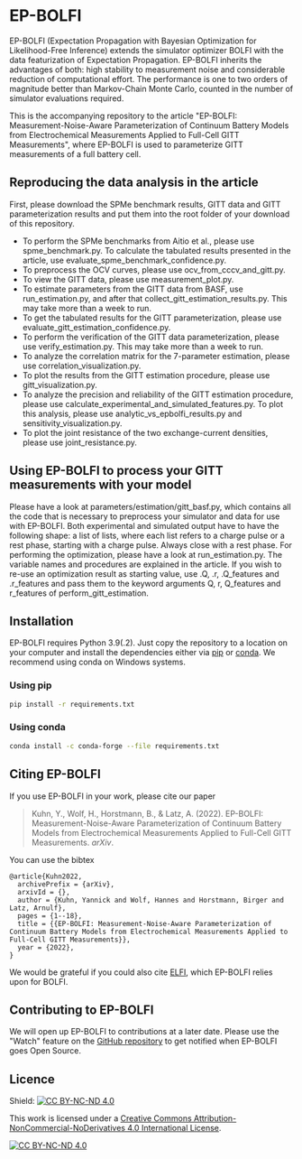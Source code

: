 # EP-BOLFI

EP-BOLFI (Expectation Propagation with Bayesian Optimization for Likelihood-Free Inference) extends the simulator optimizer BOLFI with the data featurization of Expectation Propagation. EP-BOLFI inherits the advantages of both: high stability to measurement noise and considerable reduction of computational effort. The performance is one to two orders of magnitude better than Markov-Chain Monte Carlo, counted in the number of simulator evaluations required.

This is the accompanying repository to the article "EP-BOLFI: Measurement-Noise-Aware Parameterization of Continuum Battery Models from Electrochemical Measurements Applied to Full-Cell GITT Measurements", where EP-BOLFI is used to parameterize GITT measurements of a full battery cell.

## Reproducing the data analysis in the article

First, please download the SPMe benchmark results, GITT data and GITT parameterization results and put them into the root folder of your download of this repository.
 - To perform the SPMe benchmarks from Aitio et al., please use spme_benchmark.py. To calculate the tabulated results presented in the article, use evaluate_spme_benchmark_confidence.py.
 - To preprocess the OCV curves, please use ocv_from_cccv_and_gitt.py.
 - To view the GITT data, please use measurement_plot.py.
 - To estimate parameters from the GITT data from BASF, use run_estimation.py, and after that collect_gitt_estimation_results.py. This may take more than a week to run.
 - To get the tabulated results for the GITT parameterization, please use evaluate_gitt_estimation_confidence.py.
 - To perform the verification of the GITT data parameterization, please use verify_estimation.py. This may take more than a week to run.
 - To analyze the correlation matrix for the 7-parameter estimation, please use correlation_visualization.py.
 - To plot the results from the GITT estimation procedure, please use gitt_visualization.py.
 - To analyze the precision and reliability of the GITT estimation procedure, please use calculate_experimental_and_simulated_features.py. To plot this analysis, please use analytic_vs_epbolfi_results.py and sensitivity_visualization.py.
 - To plot the joint resistance of the two exchange-current densities, please use joint_resistance.py.

## Using EP-BOLFI to process your GITT measurements with your model

Please have a look at parameters/estimation/gitt_basf.py, which contains all the code that is necessary to preprocess your simulator and data for use with EP-BOLFI. Both experimental and simulated output have to have the following shape: a list of lists, where each list refers to a charge pulse or a rest phase, starting with a charge pulse. Always close with a rest phase. For performing the optimization, please have a look at run_estimation.py. The variable names and procedures are explained in the article. If you wish to re-use an optimization result as starting value, use .Q, .r, .Q_features and .r_features and pass them to the keyword arguments Q, r, Q_features and r_features of perform_gitt_estimation.

## Installation

EP-BOLFI requires Python 3.9(.2). Just copy the repository to a location on your computer and install the dependencies either via [pip](https://pypi.org/project/pip/) or [conda](https://anaconda.org/). We recommend using conda on Windows systems.

### Using pip

```bash
pip install -r requirements.txt
```

### Using conda

```bash
conda install -c conda-forge --file requirements.txt
```

## Citing EP-BOLFI

If you use EP-BOLFI in your work, please cite our paper

> Kuhn, Y., Wolf, H., Horstmann, B., & Latz, A. (2022). EP-BOLFI: Measurement-Noise-Aware Parameterization of Continuum Battery Models from Electrochemical Measurements Applied to Full-Cell GITT Measurements. _arXiv_.

You can use the bibtex

```
@article{Kuhn2022,
  archivePrefix = {arXiv},
  arxivId = {},
  author = {Kuhn, Yannick and Wolf, Hannes and Horstmann, Birger and Latz, Arnulf},
  pages = {1--18},
  title = {{EP-BOLFI: Measurement-Noise-Aware Parameterization of Continuum Battery Models from Electrochemical Measurements Applied to Full-Cell GITT Measurements}},
  year = {2022},
}
```

We would be grateful if you could also cite [ELFI](https://github.com/elfi-dev/elfi), which EP-BOLFI relies upon for BOLFI.

## Contributing to EP-BOLFI

We will open up EP-BOLFI to contributions at a later date. Please use the "Watch" feature on the [GitHub repository](https://github.com/YannickNoelStephanKuhn/EP-BOLFI) to get notified when EP-BOLFI goes Open Source.

## Licence

Shield: [![CC BY-NC-ND 4.0][cc-by-nc-nd-shield]][cc-by-nc-nd]

This work is licensed under a
[Creative Commons Attribution-NonCommercial-NoDerivatives 4.0 International License][cc-by-nc-nd].

[![CC BY-NC-ND 4.0][cc-by-nc-nd-image]][cc-by-nc-nd]

[cc-by-nc-nd]: http://creativecommons.org/licenses/by-nc-nd/4.0/
[cc-by-nc-nd-image]: https://licensebuttons.net/l/by-nc-nd/4.0/88x31.png
[cc-by-nc-nd-shield]: https://img.shields.io/badge/License-CC%20BY--NC--ND%204.0-lightgrey.svg
